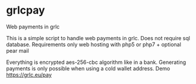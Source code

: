 # grlcpay
Web payments in grlc

This is a simple script to handle web payments in grlc.
Does not require sql database.
Requirements only web hosting with php5 or php7 + optional pear mail

Everything is encrypted aes-256-cbc algorithm like in a bank.
Generating payments is only possible when using a cold wallet address.
Demo https://grlc.eu/pay
